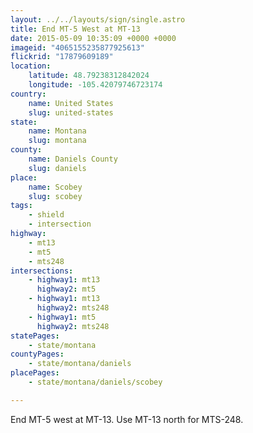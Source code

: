 ```yaml
---
layout: ../../layouts/sign/single.astro
title: End MT-5 West at MT-13
date: 2015-05-09 10:35:09 +0000 +0000
imageid: "4065155235877925613"
flickrid: "17879609189"
location:
    latitude: 48.79238312842024
    longitude: -105.42079746723174
country:
    name: United States
    slug: united-states
state:
    name: Montana
    slug: montana
county:
    name: Daniels County
    slug: daniels
place:
    name: Scobey
    slug: scobey
tags:
    - shield
    - intersection
highway:
    - mt13
    - mt5
    - mts248
intersections:
    - highway1: mt13
      highway2: mt5
    - highway1: mt13
      highway2: mts248
    - highway1: mt5
      highway2: mts248
statePages:
    - state/montana
countyPages:
    - state/montana/daniels
placePages:
    - state/montana/daniels/scobey

---
```

End MT-5 west at MT-13.  Use MT-13 north for MTS-248.